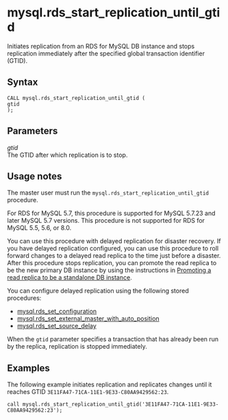 # mysql\.rds\_start\_replication\_until\_gtid<a name="mysql_rds_start_replication_until_gtid"></a>

Initiates replication from an RDS for MySQL DB instance and stops replication immediately after the specified global transaction identifier \(GTID\)\.

## Syntax<a name="mysql_rds_start_replication_until_gtid-syntax"></a>

 

```
CALL mysql.rds_start_replication_until_gtid (
gtid
);
```

## Parameters<a name="mysql_rds_start_replication_until_gtid-parameters"></a>

 *gtid*   
The GTID after which replication is to stop\.

## Usage notes<a name="mysql_rds_start_replication_until_gtid-usage-notes"></a>

The master user must run the `mysql.rds_start_replication_until_gtid` procedure\.

For RDS for MySQL 5\.7, this procedure is supported for MySQL 5\.7\.23 and later MySQL 5\.7 versions\. This procedure is not supported for RDS for MySQL 5\.5, 5\.6, or 8\.0\.

You can use this procedure with delayed replication for disaster recovery\. If you have delayed replication configured, you can use this procedure to roll forward changes to a delayed read replica to the time just before a disaster\. After this procedure stops replication, you can promote the read replica to be the new primary DB instance by using the instructions in [Promoting a read replica to be a standalone DB instance](USER_ReadRepl.md#USER_ReadRepl.Promote)\.

You can configure delayed replication using the following stored procedures:
+ [mysql\.rds\_set\_configuration](mysql_rds_set_configuration.md)
+ [mysql\.rds\_set\_external\_master\_with\_auto\_position](mysql_rds_set_external_master_with_auto_position.md)
+ [mysql\.rds\_set\_source\_delay](mysql_rds_set_source_delay.md)

When the `gtid` parameter specifies a transaction that has already been run by the replica, replication is stopped immediately\.

## Examples<a name="mysql_rds_start_replication_until_gtid-examples"></a>

The following example initiates replication and replicates changes until it reaches GTID `3E11FA47-71CA-11E1-9E33-C80AA9429562:23`\.

```
call mysql.rds_start_replication_until_gtid('3E11FA47-71CA-11E1-9E33-C80AA9429562:23');
```